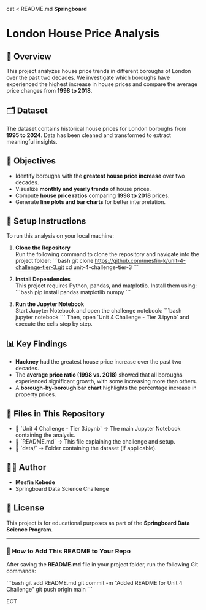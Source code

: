 cat <<EOT > README.md
__Springboard__
# London House Price Analysis

## 📌 Overview
This project analyzes house price trends in different boroughs of London over the past two decades. We investigate which boroughs have experienced the highest increase in house prices and compare the average price changes from **1998 to 2018**.

## 🗂 Dataset
The dataset contains historical house prices for London boroughs from **1995 to 2024**. Data has been cleaned and transformed to extract meaningful insights.

## 🎯 Objectives
- Identify boroughs with the **greatest house price increase** over two decades.
- Visualize **monthly and yearly trends** of house prices.
- Compute **house price ratios** comparing **1998 to 2018** prices.
- Generate **line plots and bar charts** for better interpretation.

## 🔧 Setup Instructions
To run this analysis on your local machine:

1. **Clone the Repository**  
   Run the following command to clone the repository and navigate into the project folder:
   \`\`\`bash
   git clone https://github.com/mesfin-k/unit-4-challenge-tier-3.git
   cd unit-4-challenge-tier-3
   \`\`\`

2. **Install Dependencies**  
   This project requires Python, pandas, and matplotlib. Install them using:
   \`\`\`bash
   pip install pandas matplotlib numpy
   \`\`\`

3. **Run the Jupyter Notebook**  
   Start Jupyter Notebook and open the challenge notebook:
   \`\`\`bash
   jupyter notebook
   \`\`\`
   Then, open \`Unit 4 Challenge - Tier 3.ipynb\` and execute the cells step by step.

## 📊 Key Findings
- **Hackney** had the greatest house price increase over the past two decades.
- The **average price ratio (1998 vs. 2018)** showed that all boroughs experienced significant growth, with some increasing more than others.
- A **borough-by-borough bar chart** highlights the percentage increase in property prices.

## 📝 Files in This Repository
- 📂 \`Unit 4 Challenge - Tier 3.ipynb\` → The main Jupyter Notebook containing the analysis.
- 📂 \`README.md\` → This file explaining the challenge and setup.
- 📂 \`data/\` → Folder containing the dataset (if applicable).

## 👨‍💻 Author
- **Mesfin Kebede**
- Springboard Data Science Challenge

## 📜 License
This project is for educational purposes as part of the **Springboard Data Science Program**.

---

### **🚀 How to Add This README to Your Repo**
After saving the **README.md** file in your project folder, run the following Git commands:

\`\`\`bash
git add README.md
git commit -m "Added README for Unit 4 Challenge"
git push origin main
\`\`\`

EOT
